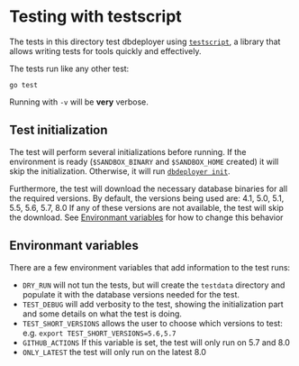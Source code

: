 # Testing with testscript

The tests in this directory test dbdeployer using [`testscript`](https://github.com/rogpeppe/go-internal/testscript), a library that allows writing tests for tools quickly and effectively.

The tests run like any other test:

```
go test
```

Running with `-v` will be **very** verbose. 


## Test initialization

The test will perform several initializations before running. If the environment is ready (`$SANDBOX_BINARY` and `$SANDBOX_HOME` created) it will skip the initialization. Otherwise, it will run [`dbdeployer init`](https://github.com/datacharmer/dbdeployer/wiki/initializing-the-environment).

Furthermore, the test will download the necessary database binaries for all the required versions.
By default, the versions being used are: 4.1, 5.0, 5.1, 5.5, 5.6, 5.7, 8.0
If any of these versions are not available, the test will skip the download. See [Environmant variables](#environment-variables) for how to change this behavior


## Environmant variables

There are a few environment variables that add information to the test runs:

* `DRY_RUN` will not tun the tests, but will create the `testdata` directory and populate it with the database versions needed for the test.
* `TEST_DEBUG` will add verbosity to the test, showing the initialization part and some details on what the test is doing.
* `TEST_SHORT_VERSIONS` allows the user to choose which versions to test: e.g. `export TEST_SHORT_VERSIONS=5.6,5.7`
* `GITHUB_ACTIONS` If this variable is set, the test will only run on 5.7 and 8.0
* `ONLY_LATEST` the test will only run on the latest 8.0
